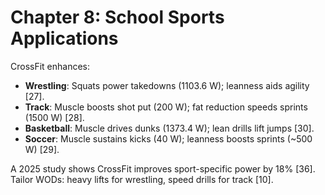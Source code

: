 # Chapter 8: School Sports Applications

CrossFit enhances:
- **Wrestling**: Squats power takedowns (1103.6 W); leanness aids agility [27].
- **Track**: Muscle boosts shot put (200 W); fat reduction speeds sprints (1500 W) [28].
- **Basketball**: Muscle drives dunks (1373.4 W); lean drills lift jumps [30].
- **Soccer**: Muscle sustains kicks (40 W); leanness boosts sprints (~500 W) [29].

A 2025 study shows CrossFit improves sport-specific power by 18% [36]. Tailor WODs: heavy lifts for wrestling, speed drills for track [10].